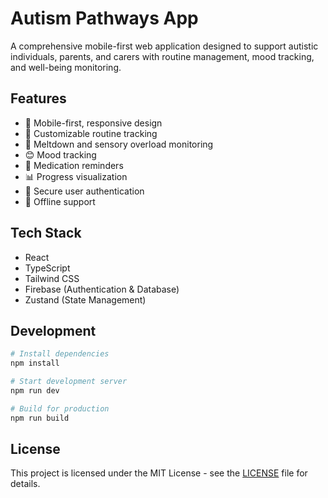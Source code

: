 # Autism Pathways App

A comprehensive mobile-first web application designed to support autistic individuals, parents, and carers with routine management, mood tracking, and well-being monitoring.

## Features

- 📱 Mobile-first, responsive design
- 🎯 Customizable routine tracking
- 🌊 Meltdown and sensory overload monitoring
- 😊 Mood tracking
- 💊 Medication reminders
- 📊 Progress visualization
- 🔐 Secure user authentication
- 💾 Offline support

## Tech Stack

- React
- TypeScript
- Tailwind CSS
- Firebase (Authentication & Database)
- Zustand (State Management)

## Development

```bash
# Install dependencies
npm install

# Start development server
npm run dev

# Build for production
npm run build
```

## License

This project is licensed under the MIT License - see the [LICENSE](LICENSE) file for details.